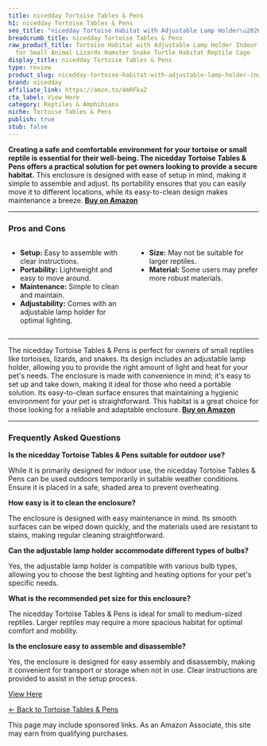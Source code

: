 ```yaml
---
title: nicedday Tortoise Tables & Pens
h1: nicedday Tortoise Tables & Pens
seo_title: "nicedday Tortoise Habitat with Adjustable Lamp Holder\u2026"
breadcrumb_title: nicedday Tortoise Tables & Pens
raw_product_title: Tortoise Habitat with Adjustable Lamp Holder Indoor Tortoises Enclosure
  for Small Animal Lizards Hamster Snake Turtle Habitat Reptile Cage
display_title: nicedday Tortoise Tables & Pens
type: review
product_slug: nicedday-tortoise-habitat-with-adjustable-lamp-holder-indoor-tortoises-8ef4aa05
brand: nicedday
affiliate_link: https://amzn.to/4mRFkaZ
cta_label: View Here
category: Reptiles & Amphibians
niche: Tortoise Tables & Pens
publish: true
stub: false
---
```


<div id="intro" class="full-width">
  <p><strong>Creating a safe and comfortable environment for your tortoise or small reptile is essential for their well-being. The nicedday Tortoise Tables & Pens offers a practical solution for pet owners looking to provide a secure habitat.</strong> This enclosure is designed with ease of setup in mind, making it simple to assemble and adjust. Its portability ensures that you can easily move it to different locations, while its easy-to-clean design makes maintenance a breeze. <a href="https://amzn.to/4mRFkaZ" rel="nofollow sponsored noopener" target="_blank"><strong>Buy on Amazon</strong></a></p>
</div>

<hr />
<h3 id="pros-cons">Pros and Cons</h3>
<div class="pc-grid" style="display:grid;grid-template-columns:1fr 1fr;gap:16px;">
  <ul>
    <li><strong>Setup:</strong> Easy to assemble with clear instructions.</li>
    <li><strong>Portability:</strong> Lightweight and easy to move around.</li>
    <li><strong>Maintenance:</strong> Simple to clean and maintain.</li>
    <li><strong>Adjustability:</strong> Comes with an adjustable lamp holder for optimal lighting.</li>
  </ul>
  <ul>
    <li><strong>Size:</strong> May not be suitable for larger reptiles.</li>
    <li><strong>Material:</strong> Some users may prefer more robust materials.</li>
  </ul>
</div>
<hr />

<div class="full-width">
  <p>The nicedday Tortoise Tables & Pens is perfect for owners of small reptiles like tortoises, lizards, and snakes. Its design includes an adjustable lamp holder, allowing you to provide the right amount of light and heat for your pet's needs. The enclosure is made with convenience in mind; it's easy to set up and take down, making it ideal for those who need a portable solution. Its easy-to-clean surface ensures that maintaining a hygienic environment for your pet is straightforward. This habitat is a great choice for those looking for a reliable and adaptable enclosure. <a href="https://amzn.to/4mRFkaZ" rel="nofollow sponsored noopener" target="_blank"><strong>Buy on Amazon</strong></a></p>
</div>

<hr />
<h3 id="faqs">Frequently Asked Questions</h3>

<p><strong>Is the nicedday Tortoise Tables & Pens suitable for outdoor use?</strong></p>
<p>While it is primarily designed for indoor use, the nicedday Tortoise Tables & Pens can be used outdoors temporarily in suitable weather conditions. Ensure it is placed in a safe, shaded area to prevent overheating.</p>

<p><strong>How easy is it to clean the enclosure?</strong></p>
<p>The enclosure is designed with easy maintenance in mind. Its smooth surfaces can be wiped down quickly, and the materials used are resistant to stains, making regular cleaning straightforward.</p>

<p><strong>Can the adjustable lamp holder accommodate different types of bulbs?</strong></p>
<p>Yes, the adjustable lamp holder is compatible with various bulb types, allowing you to choose the best lighting and heating options for your pet's specific needs.</p>

<p><strong>What is the recommended pet size for this enclosure?</strong></p>
<p>The nicedday Tortoise Tables & Pens is ideal for small to medium-sized reptiles. Larger reptiles may require a more spacious habitat for optimal comfort and mobility.</p>

<p><strong>Is the enclosure easy to assemble and disassemble?</strong></p>
<p>Yes, the enclosure is designed for easy assembly and disassembly, making it convenient for transport or storage when not in use. Clear instructions are provided to assist in the setup process.</p>
<p><a class="btn" href="https://amzn.to/4mRFkaZ" target="_blank" rel="nofollow sponsored noopener">View Here</a></p>
<p><a href="/roundups/reptiles-amphibians/tortoise-tables-pens/">← Back to Tortoise Tables & Pens</a></p>
<aside class="disclosure">This page may include sponsored links. As an Amazon Associate, this site may earn from qualifying purchases.</aside>
